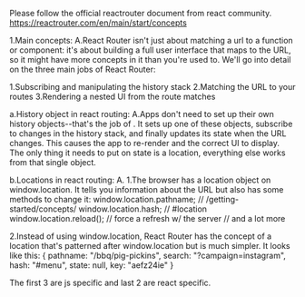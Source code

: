 Please follow the official reactrouter document from react community.
https://reactrouter.com/en/main/start/concepts

1.Main concepts:
A.React Router isn't just about matching a url to a function or component: it's about building a full user interface that maps to the URL, so it might have more concepts in it than you're used to. We'll go into detail on the three main jobs of React Router:

   1.Subscribing and manipulating the history stack
   2.Matching the URL to your routes
   3.Rendering a nested UI from the route matches


a.History object in react routing:
A.Apps don't need to set up their own history objects--that's the job of <Router>. It sets up one of these objects, subscribe to changes in the history stack, and finally updates its state when the URL changes. This causes the app to re-render and the correct UI to display. The only thing it needs to put on state is a location, everything else works from that single object.

b.Locations in react routing:
A.  1.The browser has a location object on window.location. It tells   you information about the URL but also has some methods to change it:
  window.location.pathname; // /getting-started/concepts/
  window.location.hash; // #location
  window.location.reload(); // force a refresh w/ the server
  // and a lot more


2.Instead of using window.location, React Router has the concept of a location that's patterned after window.location but is much simpler. It looks like this:
  {
  pathname: "/bbq/pig-pickins",
  search: "?campaign=instagram",
  hash: "#menu",
  state: null,
  key: "aefz24ie"
  }

  The first 3 are js specific and last 2 are react specific.

 
